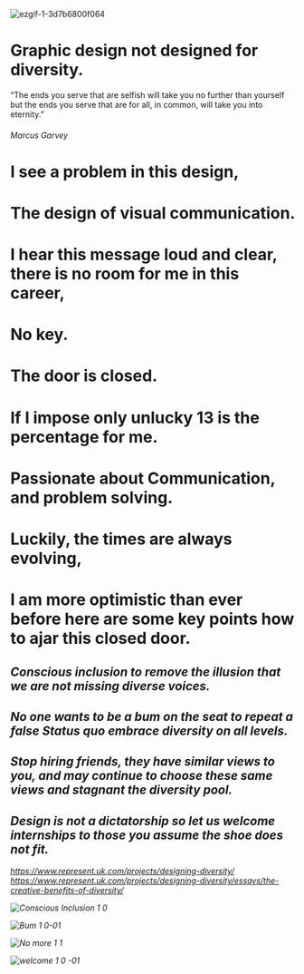 ![ezgif-1-3d7b6800f064](https://user-images.githubusercontent.com/94851382/143467604-d1d4f1d2-9ac3-45e6-89d2-cedd4c276626.gif)

# Graphic design not designed for diversity.


“The ends you serve that are selfish will take you no further than yourself but the ends you serve that are for all, in common, will take you into eternity.” 
###### <p>Marcus Garvey<p> 

#  I see a problem in this design,
 

#  The design of visual communication. 
 

# I hear this message loud and clear, there is no room for me in this career, 
 
 
# No key. 
 
#  The door is closed. 

# If I impose only unlucky 13 is the percentage for me. 
 
# Passionate about Communication, and problem solving. 
 
# Luckily, the times are always evolving, 
 
# <p>I am more optimistic than ever before here are some key points how to ajar this closed door.<p>
<p> <p>
<p> <p>




## <em>Conscious inclusion to remove the illusion that we are not missing diverse voices.<em> 

## <em>No one wants to be a bum on the seat to repeat a false Status quo embrace diversity on all levels.<em> 

## <em>Stop hiring friends, they have similar views to you, and may continue to choose these same views and stagnant the diversity pool.<em> 
 
 ## <em>Design is not a dictatorship so let us welcome internships to those you assume the shoe does not fit.<em> 

https://www.represent.uk.com/projects/designing-diversity/
https://www.represent.uk.com/projects/designing-diversity/essays/the-creative-benefits-of-diversity/


![Conscious Inclusion 1 0 ](https://user-images.githubusercontent.com/94851382/143691198-2a0fae30-466e-4559-af26-82fd33439bc8.jpg)


![Bum 1 0-01](https://user-images.githubusercontent.com/94851382/143710721-f83772fc-456f-41e8-9912-b99b67cca2b3.jpg)

 
![No more 1 1](https://user-images.githubusercontent.com/94851382/143691254-dc610c39-5155-4244-b919-1e038e9152e0.jpg)


![welcome  1 0 -01](https://user-images.githubusercontent.com/94851382/143720996-52b6bea9-5f48-4c5c-9646-cf45a130bb17.jpg)
